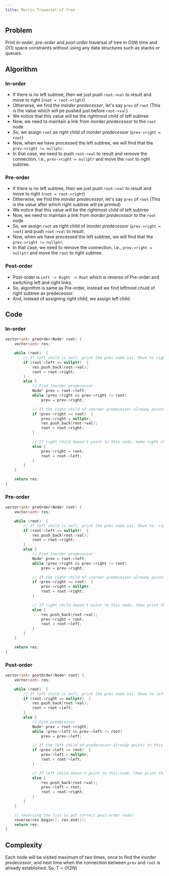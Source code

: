 ```yaml
---
title: Morris Traversal of Tree
---
```


## Problem 

Print _in-order_, _pre-order_ and _post-order_ traversal of tree in $O(N)$ time and $O(1)$ space constraints without using any data structures such as stacks or queues.

## Algorithm

### In-order

- If there is no left subtree, then we just push `root->val` to result and move to right (`root = root->right`)
- Otherwise, we find the _inorder predecessor_, let's say `prev` of `root` (This is the value which will pe pushed just before `root->val`)
- We notice that this value will be the rightmost child of left subtree
- Now, we need to maintain a link from _inorder predecessor_ to the `root` node
- So, we assign `root` as right child of _inorder predecessor_ (`prev->right = root`)
- Now, when we have processed the left subtree, we will find that the `prev->right != nullptr`. 
- In that case, we need to push `root->val` to result and remove the connection, i.e., `prev->right = nullptr` and move the `root` to right subtree.

### Pre-order

- If there is no left subtree, then we just push `root->val` to result and move to right (`root = root->right`)
- Otherwise, we find the _inorder predecessor_, let's say `prev` of `root` (This is the value after which right subtree will pe printed)
- We notice that this value will be the rightmost child of left subtree
- Now, we need to maintain a link from _inorder predecessor_ to the `root` node
- So, we assign `root` as right child of _inorder predecessor_ (`prev->right = root`) and push `root->val` to result.
- Now, when we have processed the left subtree, we will find that the `prev->right != nullptr`. 
- In that case, we need to remove the connection, i.e., `prev->right = nullptr` and move the `root` to right subtree.

### Post-order

- Post-order is `Left -> Right -> Root` which is reverse of Pre-order and switching left and right links.
- So, algorithm is same as Pre-order, instead we find leftmost chuld of right subtree as predecessor.
- And, instead of assigning right child, we assign left child.

## Code

### In-order

```Cpp
vector<int> preOrder(Node* root) { 
    vector<int> res;

    while (root)  { 
      	// If left child is null, print the prev node val. Move to right child. 
        if (root->left == nullptr)  { 
            res.push_back(root->val);
            root = root->right; 
        } 
        else { 
          	// Find inorder predecessor 
            Node* prev = root->left; 
            while (prev->right && prev->right != root) 
                prev = prev->right; 

            // If the right child of inorder predecessor already points to this node then print this node
            if (prev->right == root)  { 
                prev->right = nullptr; 
                res.push_back(root->val);
                root = root->right; 
            } 

            // If right child doesn't point to this node, make right child point to this node 
            else { 
                prev->right = root; 
                root = root->left; 
            } 
        } 
    } 

    return res;
}
```

### Pre-order

```Cpp
vector<int> preOrder(Node* root) { 
    vector<int> res;

    while (root)  { 
      	// If left child is null, print the prev node val. Move to  right child. 
        if (root->left == nullptr)  { 
            res.push_back(root->val);
            root = root->right; 
        } 
        else { 
          	// Find inorder predecessor 
            Node* prev = root->left; 
            while (prev->right && prev->right != root) 
                prev = prev->right; 

            // If the right child of inorder predecessor already points to this node 
            if (prev->right == root)  { 
                prev->right = nullptr; 
                root = root->right; 
            } 

            // If right child doesn't point to this node, then print this node and make right child point to this node 
            else { 
                res.push_back(root->val);
                prev->right = root; 
                root = root->left; 
            } 
        } 
    } 

    return res;
}
```

### Post-order

```Cpp
vector<int> postOrder(Node* root) { 
    vector<int> res;

    while (root)  { 
      	// If left child is null, print the prev node val. Move to left child. 
        if (root->right == nullptr)  { 
            res.push_back(root->val);
            root = root->left; 
        } 
        else { 
          	// Find predecessor 
            Node* prev = root->right; 
            while (prev->left && prev->left != root) 
                prev = prev->left; 

            // If the left child of predecessor already points to this node 
            if (prev->left == root)  { 
                prev->left = nullptr; 
                root = root->left; 
            } 

            // If left child doesn't point to this node, then print this node and make left child point to this node 
            else { 
                res.push_back(root->val);
                prev->left = root; 
                root = root->right; 
            } 
        } 
    } 

    // reversing the list to get correct post-order nodes
    reverse(res.begin(), res.end());
    return res;
}
```

## Complexity

Each node will be visited maximum of two times, once to find the _inorder predecessor_, and next time when the connection between `prev` and `root` is already established. So, T = $O(2N)$